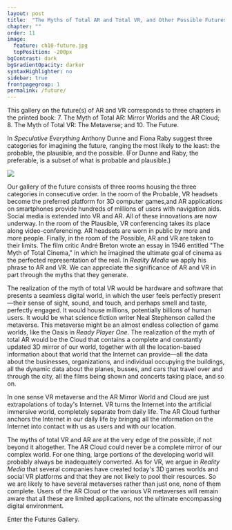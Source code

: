 ```yaml
---
layout: post
title:  "The Myths of Total AR and Total VR, and Other Possible Futures"
chapter: ""
order: 11
image:
  feature: ch10-future.jpg
  topPosition: -200px
bgContrast: dark
bgGradientOpacity: darker
syntaxHighlighter: no
sidebar: true
frontpagegroup: 1
permalink: /future/
---
```

This gallery on the future(s) of AR and VR corresponds to three chapters in the printed book: 7. The Myth of Total AR: Mirror Worlds and the AR Cloud; 8. The Myth of Total VR: The Metaverse; and 10. The Future. 

In *Speculative Everything* Anthony Dunne and Fiona Raby suggest three categories for imagining the future, ranging the most likely to the least: the probable, the plausible, and the possible. (For Dunne and Raby, the preferable, is a subset of what is probable and plausible.)

<img class="img img--fullContainer img--16xLeading" src="{{ site.baseurl_book_img }}/ch8-futures/future.jpg">

Our gallery of the future consists of three rooms housing the three categories in consecutive order. In the room of the <a class="xrlink" room="6" waypoint="probable">Probable</a>, VR headsets become the preferred platform for 3D computer games,and AR applications on smartphones provide hundreds of millions of users with navigation aids. Social media is extended into VR and AR. All of these innovations are now underway. In the room of the <a class="xrlink" room="6" waypoint="plausible">Plausible</a>, VR conferencing takes its place along video-conferencing. AR headsets are worn in public by more and more people. Finally, in the room of the <a class="xrlink" room="6" waypoint="possible">Possible</a>, AR and VR are taken to their limits. The film critic André Breton wrote an essay in 1946 entitled "The Myth of Total Cinema," in which he imagined the ultimate goal of cinema as the perfected representation of the real. In *Reality Media* we apply his phrase to AR and VR. We can appreciate the significance of AR and VR in part through the myths that they generate. 

The realization of the myth of total VR would be hardware and software that presents a seamless digital world, in which the user feels perfectly present&mdash;their sense of sight, sound, and touch, and perhaps smell and taste, perfectly engaged. It would house millions, potentially billions of human users. It would be what science fiction writer Neal Stephenson called the metaverse. This metaverse might be an almost endless collection of game worlds, like the Oasis in *Ready Player One*. The realization of the myth of total AR would be the Cloud that contains a complete and constantly updated 3D mirror of our world, together with all the location-based information about that world that the Internet can provide&mdash;all the data about the businesses, organizations, and individual occupying the buildings, all the dynamic data about the planes, busses, and cars that travel over and through the city, all the films being shown and concerts taking place, and so on. 

In one sense VR metaverse and the AR Mirror World and Cloud are just extrapolations of today's Internet. VR turns the Internet into the artificial immersive world, completely separate from daily life. The AR Cloud further anchors the Internet in our daily life by bringng all the information on the Internet into contact with us as users and with our location.

The myths of total VR and AR are at the very edge of the possible, if not beyond it altogether. The AR Cloud could never be a complete mirror of our complex world. For one thing, large portions of the developing world will probably always be inadequately converted. As for VR, we argue in *Reality Media* that several companies have created today's 3D games worlds and social VR platforms and that they are not likely to pool their resources. So we are likely to have several metaverses rather than just one, none of them complete. Users of the AR Cloud or the various VR metaverses will remain aware that all these are limited applications, not the ultimate encompassing digital environment.

Enter the <a class="xrlink" room="6" waypoint="future">Futures Gallery</a>.
